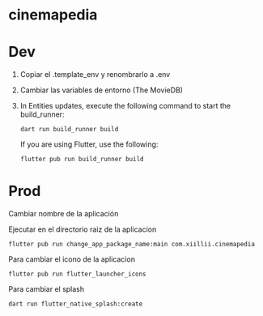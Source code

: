 # cinemapedia

# Dev

1. Copiar el .template_env y renombrarlo a .env
1. Cambiar las variables de entorno (The MovieDB)
1. In Entities updates, execute the following command to start the build_runner:

   ```
   dart run build_runner build
   ```

   If you are using Flutter, use the following:

   ```
   flutter pub run build_runner build
   ```

# Prod

Cambiar nombre de la aplicación

Ejecutar en el directorio raiz de la aplicacion

```
flutter pub run change_app_package_name:main com.xiillii.cinemapedia
```

Para cambiar el icono de la aplicacion

```
flutter pub run flutter_launcher_icons
```

Para cambiar el splash

```
dart run flutter_native_splash:create
```
